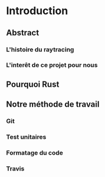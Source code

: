 # Introduction

## Abstract

### L'histoire du raytracing

### L'interêt de ce projet pour nous 

## Pourquoi Rust

## Notre méthode de travail

### Git

### Test unitaires

### Formatage du code

### Travis
